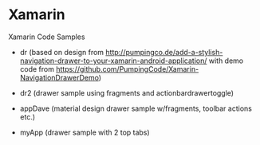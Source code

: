 # Xamarin
Xamarin Code Samples

 - dr (based on design from http://pumpingco.de/add-a-stylish-navigation-drawer-to-your-xamarin-android-application/ with demo code from https://github.com/PumpingCode/Xamarin-NavigationDrawerDemo)

 - dr2 (drawer sample using fragments and actionbardrawertoggle)

 - appDave (material design drawer sample w/fragments, toolbar actions etc.)
 
 - myApp (drawer sample with 2 top tabs)
 
